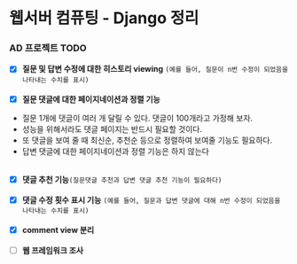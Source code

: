 <h1>웹서버 컴퓨팅 - Django 정리</h1>
<h3>AD 프로젝트 TODO</h3>

- [X] **질문 및 답변 수정에 대한 히스토리 viewing** ```(예를 들어, 질문이 n번 수정이 되었음을 나타내는 수치를 표시)```<br><br>
- [X] **질문 댓글에 대한 페이지네이션과 정렬 기능** 
- 질문 1개에 댓글이 여러 개 달릴 수 있다. 댓글이 100개라고 가정해 보자. 
- 성능을 위해서라도 댓글 페이지는 반드시 필요할 것이다.  
- 또 댓글을 보여 줄 때 최신순, 추천순 등으로 정렬하여 보여줄 기능도 필요하다. 
- 답변 댓글에 대한 페이지네이션과 정렬 기능은 하지 않는다<br><br>
- [X] **댓글 추천 기능**```(질문댓글 추천과 답변 댓글 추천 기능이 필요하다)```<br><br>
- [X] **댓글 수정 횟수 표시 기능** ```(예를 들어, 질문과 답변 댓글에 대해 n번 수정이 되었음을 나타내는 수치를 표시)```<br><br>
- [X] **comment view 분리**<br><br>
- [ ] **웹 프레임워크 조사**
